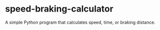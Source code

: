 # speed-braking-calculator
A simple Python program that calculates speed, time, or braking distance.
